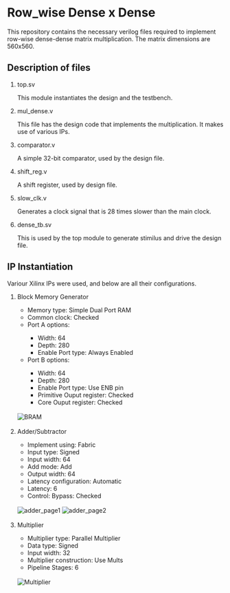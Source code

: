<h1>Row_wise Dense x Dense</h1>
<p>This repository contains the necessary verilog files required to implement row-wise dense-dense matrix multiplication. The matrix dimensions are 560x560.</p>

<h2>Description of files </h2>
<ol>
  <li> top.sv </li>
    <p>This module instantiates the design and the testbench.</p>
  <li> mul_dense.v </li>
    <p>This file has the design code that implements the multiplication. It makes use of various IPs.</p>
  <li> comparator.v </li>
    <p>A simple 32-bit comparator, used by the design file.</p>
  <li> shift_reg.v </li>
    <p>A shift register, used by design file.</p>
  <li> slow_clk.v </li>
    <p>Generates a clock signal that is 28 times slower than the main clock.</p>
  <li> dense_tb.sv </li>
    <p>This is used by the top module to generate stimilus and drive the design file.</p>
</ol>

<h2>IP Instantiation </h2>

<p>Variour Xilinx IPs were used, and below are all their configurations.</p>
<ol>
  <li>Block Memory Generator</li>
    <ul>
      <li>Memory type: Simple Dual Port RAM </li>
      <li>Common clock: Checked</li>
      <li>Port A options: </li>
      <ul>
        <li>Width: 64 </li>
        <li>Depth: 280 </li>
        <li>Enable Port type: Always Enabled </li>
      </ul>
      <li>Port B options: </li>
      <ul>
        <li>Width: 64</li>
        <li>Depth: 280</li>
        <li>Enable Port type: Use ENB pin </li>
        <li>Primitive Ouput register: Checked</li>
        <li>Core Ouput register: Checked</li>
      </ul>
    </ul>
    <br>
    <img src="https://user-images.githubusercontent.com/64745965/124482219-af586100-ddc6-11eb-9756-6f43a7e0d1ff.png" alt="BRAM"/>
    <br>
    <br>
  <li>Adder/Subtractor</li>
    <ul>
      <li>Implement using: Fabric</li>
      <li>Input type: Signed</li>
      <li>Input width: 64</li>
      <li>Add mode: Add</li>
      <li>Output width: 64</li>
      <li>Latency configuration: Automatic</li>
      <li>Latency: 6</li>
      <li>Control: Bypass: Checked</li>
    </ul>
    <br>
     <img src="https://user-images.githubusercontent.com/64745965/124482252-b67f6f00-ddc6-11eb-9f16-c7a975b8512e.png" alt="adder_page1"/>
     <img src="https://user-images.githubusercontent.com/64745965/124482265-b97a5f80-ddc6-11eb-93e0-d3d28752594f.png" alt="adder_page2"/>
    <br>
    <br>
  <li>Multiplier</li>
    <ul>
      <li>Multiplier type: Parallel Multiplier</li>
      <li>Data type: Signed</li>
      <li>Input width: 32</li>
      <li>Multiplier construction: Use Mults</li>
      <li>Pipeline Stages: 6</li>
    </ul>
    <br>
    <img src="https://user-images.githubusercontent.com/64745965/124482288-bed7aa00-ddc6-11eb-9772-c50035199100.png" alt="Multiplier"/>
</ol>


